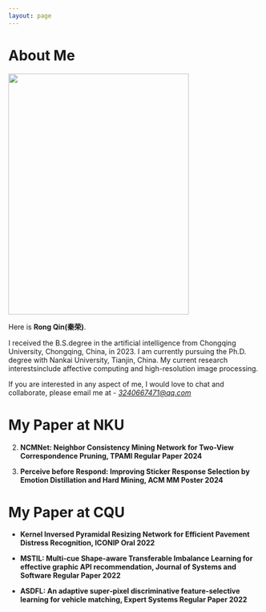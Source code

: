 ```yaml
---
layout: page
---
```


# About Me

<img src="https://qinrong-nku.github.io/qr.jpg" class="floatpic" width="360" height="480">

Here is **Rong Qin(秦荣)**.

I received the B.S.degree in the artificial intelligence from Chongqing University, Chongqing, China, in 2023. I am currently pursuing the Ph.D. degree with Nankai University, Tianjin, China. My current research interestsinclude affective computing and high-resolution image processing.

If you are interested in any aspect of me, I would love to chat and collaborate, please email me at - *3240667471@qq.com*

# My Paper at NKU

2. **NCMNet: Neighbor Consistency Mining Network for Two-View Correspondence Pruning, TPAMI Regular Paper 2024**


1. **Perceive before Respond: Improving Sticker Response Selection by Emotion Distillation and Hard Mining, ACM MM Poster 2024**

# My Paper at CQU

- **Kernel Inversed Pyramidal Resizing Network for Efficient Pavement Distress Recognition, ICONIP Oral 2022**

- **MSTIL: Multi-cue Shape-aware Transferable Imbalance Learning for effective graphic API recommendation, Journal of Systems and Software Regular Paper 2022**

- **ASDFL: An adaptive super‐pixel discriminative feature‐selective learning for vehicle matching, Expert Systems Regular Paper 2022**









